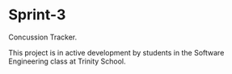 # Sprint-3
Concussion Tracker.

This project is in active development by students in the Software Engineering class at Trinity School. 



